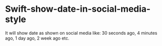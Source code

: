 # Swift-show-date-in-social-media-style
It will show date as shown on social media like: 30 seconds ago, 4 minutes ago, 1 day ago, 2 week ago etc.
